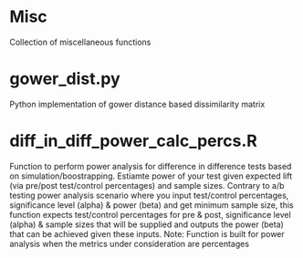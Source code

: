 # Misc

Collection of miscellaneous functions

# gower_dist.py
Python implementation of gower distance based dissimilarity matrix

# diff_in_diff_power_calc_percs.R
Function to perform power analysis for difference in difference tests based on simulation/boostrapping. Estiamte power of your test given expected lift (via pre/post test/control percentages) and sample sizes. Contrary to a/b testing power analysis scenario where you input test/control percentages, significance level (alpha) & power (beta) and get minimum sample size, this function expects test/control percentages for pre & post, significance level (alpha) & sample sizes that will be supplied and outputs the power (beta) that can be achieved given these inputs. Note: Function is built for power analysis when the metrics under consideration are percentages
